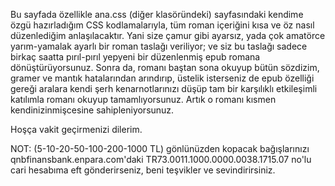 Bu sayfada özellikle ana.css (diğer klasöründeki) sayfasındaki kendime özgü hazırladığım CSS kodlamalarıyla, tüm roman içeriğini kısa ve öz nasıl düzenlediğim anlaşılacaktır. Yani size çamur gibi ayarsız, yada çok amatörce yarım-yamalak ayarlı bir roman taslağı veriliyor; ve siz bu taslağı sadece birkaç saatta pırıl-pırıl yepyeni bir düzenlenmiş epub romana dönüştürüyorsunuz. Sonra da, romanı baştan sona okuyup bütün sözdizim, gramer ve mantık hatalarından arındırıp, üstelik isterseniz de epub özelliği gereği aralara kendi şerh kenarnotlarınızı düşüp tam bir karşılıklı etkileşimli katılımla romanı okuyup tamamlıyorsunuz. Artık o romanı kısmen kendinizinmişcesine sahipleniyorsunuz.

Hoşça vakit geçirmenizi dilerim.

NOT: (5-10-20-50-100-200-1000 TL) gönlünüzden kopacak bağışlarınızı qnbfinansbank.enpara.com'daki TR73.0011.1000.0000.0038.1715.07 no'lu cari hesabıma eft gönderirseniz, beni teşvikler ve sevindirirsiniz.
